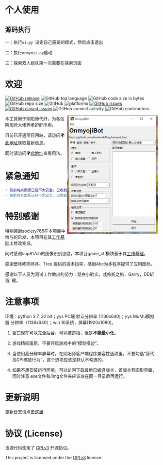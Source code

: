 
# 个人使用

## 源码执行

一：执行`ui.py `设定自己需要的模式，然后点击退出

二：执行`onmyoji.py`启动

三：探索双人组队第一次需要在探索页面



# 欢迎



[![GitHub release](https://img.shields.io/github/release/academicdog/onmyoji_bot)](https://github.com/AcademicDog/onmyoji_bot/releases) ![GitHub top language](https://img.shields.io/github/languages/top/academicdog/onmyoji_bot) ![GitHub code size in bytes](https://img.shields.io/github/languages/code-size/academicdog/onmyoji_bot)  ![GitHub repo size](https://img.shields.io/github/repo-size/academicdog/onmyoji_bot)    ![GitHub](https://img.shields.io/github/license/academicdog/onmyoji_bot)   ![platforms](https://img.shields.io/badge/platform-win32|win64-brightgreen.svg) [![GitHub issues](https://img.shields.io/github/issues/academicdog/onmyoji_bot.svg)](https://github.com/academicdog/onmyoji_bot/issues) [![GitHub closed issues](https://img.shields.io/github/issues-closed/academicdog/onmyoji_bot.svg)](https://github.com/academicdog/onmyoji_bot/issues?q=is:issue+is:closed)  ![GitHub commit activity](https://img.shields.io/github/commit-activity/m/academicdog/onmyoji_bot)  ![GitHub contributors](https://img.shields.io/github/contributors/academicdog/onmyoji_bot.svg)

<img align="right" width="300" src="https://raw.githubusercontent.com/AcademicDog/myresource/master/usage.png" alt="copy URL to clipboard" />

本工具用于阴阳师代肝，为各位阴阳师大佬养老护肝所用。

目前已开通项目网站，请访问🌍[此地址](https://academicdog.github.io/onmyoji_bot/)获取最新信息。

同时请访问🌍[此地址](https://doc.onmyojibot.com/zh/latest/)查看用法。




# 紧急通知

```diff
+ 目前纯桌面版已经不太安全，已收到多个封号通知(正在统计，大部分人用的纯桌面版），如果实在要用，请至少带上沙盒或模拟器，用法见说明3.4和5.1章。
- 目前纯桌面版已经不太安全，已收到多个封号通知(正在统计，大部分人用的纯桌面版），如果实在要用，请至少带上沙盒或模拟器，用法见说明3.4和5.1章。
```

# 特别感谢

特别感谢society765在本项目中给与的启发，本项目在其[工作基础](https://github.com/society765/yys-auto-yuhun)上修改完成。

同时感谢sup817ch的图像识别思路，本项目game_ctl模块基于其[工作基础](https://github.com/sup817ch/AutoOnmyoji)。

感谢壁咚咚咚咚咚、Tree.提供的技术指导，感谢Abc为本程序提供了应用图标。

感谢以下人员为测试工作做出的努力：鼠白小验实，忒修斯之旅，Garry，DD斩首, 暖。

# 注意事项

环境：python 3.7, 32 bit；yys PC端 默认分辨率 (1136x640)；yys MuMu模拟器 分辨率（1136x640）；win 10系统，屏幕(1920x1080)。

1.  窗口现在可以完全后台，可以被遮挡，但是**不能最小化**。

1.  游戏精细画质，不要开启游戏中的“模型描边”。

1.  当使用高分辨率屏幕时，在阴阳师客户端程序兼容性选项里，不要勾选“替代高DPI缩放行为”，这个选项应该是默认不勾选的。

1.  如果不想安装运行环境，可以访问下载最新已[编译](https://github.com/AcademicDog/onmyoji_bot/releases)版本，该版本有图形界面，同时注意.exe文件和/img文件夹应该放在同一目录后再运行。

# 更新说明
更新日志请点击[这里](https://github.com/AcademicDog/onmyoji_bot/blob/master/CHANGELOG.md)

# 协议 (License)

该源代码使用了 [GPLv3](https://www.gnu.org/licenses/gpl-3.0.html) 开源协议。

This project is licensed under the [GPLv3](https://www.gnu.org/licenses/gpl-3.0.html) license.